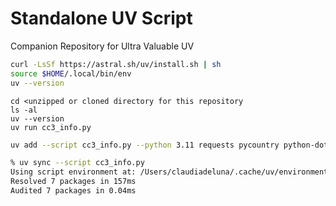 
# Standalone UV Script

Companion Repository for Ultra Valuable UV


```bash
curl -LsSf https://astral.sh/uv/install.sh | sh
source $HOME/.local/bin/env
uv --version

```
```
cd <unzipped or cloned directory for this repository
ls -al
uv --version
uv run cc3_info.py

```



```bash
uv add --script cc3_info.py --python 3.11 requests pycountry python-dotenv

% uv sync --script cc3_info.py 
Using script environment at: /Users/claudiadeluna/.cache/uv/environments-v2/cc3-info-1b81c18f915397c7
Resolved 7 packages in 157ms
Audited 7 packages in 0.04ms


```